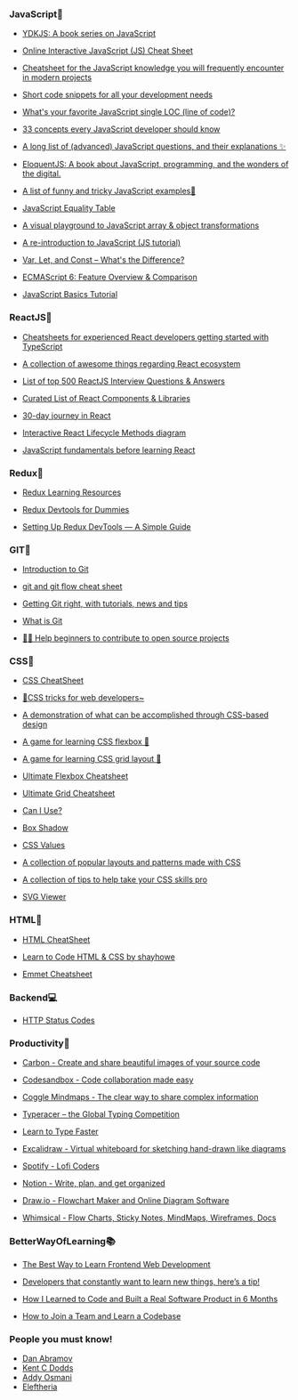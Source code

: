 ### JavaScript:closed_book:

- <a href="https://github.com/getify/You-Dont-Know-JS">YDKJS: A book series on JavaScript</a>

- <a href="https://htmlcheatsheet.com/js/">Online Interactive JavaScript (JS) Cheat Sheet </a>

- <a href="https://github.com/mbeaudru/modern-js-cheatsheet">Cheatsheet for the JavaScript knowledge you will frequently encounter in modern projects </a>

- <a href="https://www.30secondsofcode.org/js/p/1"> Short code snippets for all your development needs </a>

- <a href="https://1loc.dev/"> What's your favorite JavaScript single LOC (line of code)? </a>

- <a href="https://github.com/leonardomso/33-js-concepts"> 33 concepts every JavaScript developer should know </a>

- <a href="https://github.com/lydiahallie/javascript-questions#readme"> A long list of (advanced) JavaScript questions, and their explanations ✨ </a>

- <a href="https://eloquentjavascript.net/">EloquentJS: A book about JavaScript, programming, and the wonders of the digital.  </a>

- <a href="https://github.com/denysdovhan/wtfjs#readme"> A list of funny and tricky JavaScript examples🤪 </a>


- <a href="https://dorey.github.io/JavaScript-Equality-Table/">JavaScript Equality Table </a>

- <a href="https://renato-bohler.github.io/what-the-filter/"> A visual playground to JavaScript array & object transformations </a>

- <a href="https://developer.mozilla.org/en-US/docs/Web/JavaScript/A_re-introduction_to_JavaScript"> A re-introduction to JavaScript (JS tutorial) </a>

- <a href="https://www.freecodecamp.org/news/var-let-and-const-whats-the-difference/"> Var, Let, and Const – What's the Difference? </a>

- <a href="http://es6-features.org/"> ECMAScript 6: Feature Overview & Comparison </a>

- <a href="https://www.tutorialspoint.com/javascript/"> JavaScript Basics Tutorial</a>

### ReactJS:blue_book:

- <a href="https://github.com/typescript-cheatsheets/react"> Cheatsheets for experienced React developers getting started with TypeScript </a>

- <a href="https://github.com/enaqx/awesome-react"> A collection of awesome things regarding React ecosystem </a>

- <a href="https://github.com/sudheerj/reactjs-interview-questions">List of top 500 ReactJS Interview Questions & Answers</a>

- <a href="https://github.com/brillout/awesome-react-components"> Curated List of React Components & Libraries</a>

- <a href="https://www.newline.co/fullstack-react/30-days-of-react/"> 30-day journey in React </a>

- <a href="https://projects.wojtekmaj.pl/react-lifecycle-methods-diagram/"> Interactive React Lifecycle Methods diagram </a>

- <a href="https://www.robinwieruch.de/javascript-fundamentals-react-requirements"> JavaScript fundamentals before learning React </a>


### Redux:ledger:

- <a href="https://redux.js.org/introduction/learning-resources">Redux Learning Resources</a>

- <a href="https://codeburst.io/redux-devtools-for-dummies-74566c597d7">Redux Devtools for Dummies</a>

- <a href="https://medium.com/@samueldinesh/setting-up-redux-devtools-a-simple-guide-3b386a6254fa">Setting Up Redux DevTools — A Simple Guide</a>

### GIT:notebook:


- <a href="https://www.notion.so/Introduction-to-Git-ac396a0697704709a12b6a0e545db049">Introduction to Git</a>

- <a href="https://github.com/arslanbilal/git-cheat-sheet">git and git flow cheat sheet</a>

- <a href="https://www.atlassian.com/git">Getting Git right, with tutorials, news and tips</a>

- <a href="https://www.atlassian.com/git/tutorials/what-is-git">What is Git</a>

- <a href="https://firstcontributions.github.io/">🚀✨ Help beginners to contribute to open source projects</a>


### CSS:green_book:

- <a href="https://htmlcheatsheet.com/css/"> CSS CheatSheet</a>

- <a href="https://github.com/l-hammer/You-need-to-know-css"> 💄CSS tricks for web developers~</a>

- <a href="http://www.csszengarden.com/214/page1/"> A demonstration of what can be accomplished through CSS-based design</a>

- <a href="https://flexboxfroggy.com/"> A game for learning CSS flexbox 🐸</a>

- <a href="https://cssgridgarden.com/">A game for learning CSS grid layout 🥕</a>

- <a href="https://flexbox.malven.co/">Ultimate Flexbox Cheatsheet</a>

- <a href="https://grid.malven.co/">Ultimate Grid Cheatsheet</a>

- <a href="https://caniuse.com/">Can I Use?</a>

- <a href="https://box-shadow.dev/">Box Shadow</a>

- <a href="https://cssvalues.com/">CSS Values</a>

- <a href="https://csslayout.io/">A collection of popular layouts and patterns made with CSS
</a>

- <a href="https://github.com/AllThingsSmitty/css-protips">A collection of tips to help take your CSS skills pro</a>

- <a href="https://www.svgviewer.dev/">SVG Viewer</a>

### HTML:orange_book:

- <a href="https://htmlcheatsheet.com/"> HTML CheatSheet </a>

- <a href="https://learn.shayhowe.com/html-css/"> Learn to Code HTML & CSS by shayhowe</a>

- <a href="https://docs.emmet.io/cheat-sheet/"> Emmet Cheatsheet </a>

### Backend💻

- <a href="https://restapitutorial.com/httpstatuscodes.html"> HTTP Status Codes </a>

### Productivity🌟

- <a href="https://carbon.now.sh/"> Carbon - Create and share beautiful images of your source code </a>

- <a href="https://codesandbox.io/"> Codesandbox - Code collaboration made easy </a>

- <a href="https://coggle.it/"> Coggle Mindmaps - The clear way to share complex information </a>
- <a href="https://play.typeracer.com/"> Typeracer – the Global Typing Competition </a>
- <a href="https://www.keybr.com/"> Learn to Type Faster </a>
- <a href="https://excalidraw.com/"> Excalidraw - Virtual whiteboard for sketching hand-drawn like diagrams </a>
- <a href="https://open.spotify.com/playlist/0pGdGpMm84h2Jl6Q1KmTMn"> Spotify - Lofi Coders</a>
- <a href="https://www.notion.so/"> Notion - Write, plan, and get organized </a>
- <a href="https://app.diagrams.net/"> Draw.io - Flowchart Maker and Online Diagram Software</a>

- <a href="https://whimsical.com/"> Whimsical - Flow Charts, Sticky Notes, MindMaps, Wireframes, Docs
 </a>

### BetterWayOfLearning:books:

- <a href="https://www.freecodecamp.org/news/learn-frontend-web-development/"> The Best Way to Learn Frontend Web Development </a>

- <a href="https://codeburst.io/developers-that-constantly-want-to-learn-new-things-heres-a-tip-7a16e42302e4"> Developers that constantly want to learn new things, here’s a tip!</a>

- <a href="https://www.freecodecamp.org/news/how-i-learned-to-code-in-6-months/">How I Learned to Code and Built a Real Software Product in 6 Months</a>

- <a href="https://www.samueltaylor.org/articles/how-to-learn-a-codebase.html">How to Join a Team and Learn a Codebase
</a>


### People you must know!

- [Dan Abramov](https://overreacted.io/)
- [Kent C Dodds](https://kentcdodds.com/)
- [Addy Osmani](https://addyosmani.com/)
- [Eleftheria](https://linktr.ee/eleftheriabatsou)


